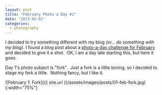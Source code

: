 ```yaml
---
layout: post
title: "February Photo a Day #1"
date: "2013-02-01"
categories:
  - photography
---
```


I decided to try something different with my blog _(or... do something with my blog)._ I found a blog post about a [photo-a-day challenge for February](https://fatmumslim.com.au/category/photo-a-day-2/) and decided to give it a shot.  OK, I am a day late starting this, but here it goes.

Day 1's photo subject is "fork".  Just a fork is a little boring, so I decided to stage my fork a little.  Nothing fancy, but I like it.

![February 1: Fork]({{ site.url }}/assets/images/posts/01-feb-fork.jpg){:width="75%"}

